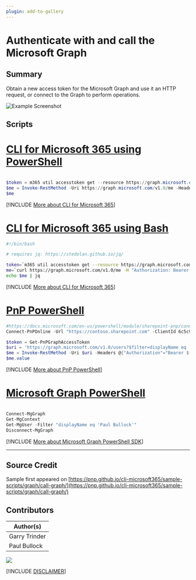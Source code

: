 ```yaml
---
plugin: add-to-gallery
---
```


# Authenticate with and call the Microsoft Graph

## Summary

Obtain a new access token for the Microsoft Graph and use it an HTTP request, or connect to the Graph to perform operations.

![Example Screenshot](assets/example.png)

## Scripts

# [CLI for Microsoft 365 using PowerShell](#tab/cli-m365-ps)

```powershell

$token = m365 util accesstoken get --resource https://graph.microsoft.com --new
$me = Invoke-RestMethod -Uri https://graph.microsoft.com/v1.0/me -Headers @{"Authorization"="Bearer $token"}
$me

```
[!INCLUDE [More about CLI for Microsoft 365](../../docfx/includes/MORE-CLIM365.md)]

# [CLI for Microsoft 365 using Bash](#tab/cli-m365-bash)
```bash
#!/bin/bash

# requires jq: https://stedolan.github.io/jq/

token=`m365 util accesstoken get --resource https://graph.microsoft.com --new`
me=`curl https://graph.microsoft.com/v1.0/me -H "Authorization: Bearer $token"`
echo $me | jq
```
[!INCLUDE [More about CLI for Microsoft 365](../../docfx/includes/MORE-CLIM365.md)]

# [PnP PowerShell](#tab/pnpps)

```powershell
#https://docs.microsoft.com/en-us/powershell/module/sharepoint-pnp/connect-pnponline?view=sharepoint-ps#example-7
Connect-PnPOnline -Url "https://contoso.sharepoint.com" -ClientId 6c5c98c7-e05a-4a0f-bcfa-0cfc65aa1f28 -Tenant 'contoso.onmicrosoft.com' -Thumbprint 34CFAA860E5FB8C44335A38A097C1E41EEA206AA

$token = Get-PnPGraphAccessToken
$uri = 'https://graph.microsoft.com/v1.0/users?$filter=displayName eq ''Paul Bullock'''
$me = Invoke-RestMethod -Uri $uri -Headers @{"Authorization"="Bearer $($token)"} -Method Get -ContentType "application/json"
$me.value
```
[!INCLUDE [More about PnP PowerShell](../../docfx/includes/MORE-PNPPS.md)]
# [Microsoft Graph PowerShell](#tab/graphps)

```powershell

Connect-MgGraph
Get-MgContext
Get-MgUser -Filter "displayName eq 'Paul Bullock'"
Disconnect-MgGraph

```
[!INCLUDE [More about Microsoft Graph PowerShell SDK](../../docfx/includes/MORE-GRAPHSDK.md)]
***

## Source Credit

Sample first appeared on  [https://pnp.github.io/cli-microsoft365/sample-scripts/graph/call-graph/](https://pnp.github.io/cli-microsoft365/sample-scripts/graph/call-graph/)

## Contributors

| Author(s) |
|-----------|
| Garry Trinder |
| Paul Bullock |



<img src="https://m365-visitor-stats.azurewebsites.net/script-samples/scripts/authenticate-graph?labelText=Visitors" class="img-visitor" aria-hidden="true" />


[!INCLUDE [DISCLAIMER](../../docfx/includes/DISCLAIMER.md)]
